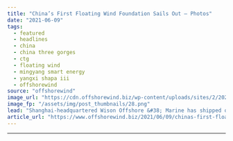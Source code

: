 ```yaml
---
title: "China’s First Floating Wind Foundation Sails Out – Photos"
date: "2021-06-09"
tags: 
  - featured
  - headlines
  - china
  - china three gorges
  - ctg
  - floating wind
  - mingyang smart energy
  - yangxi shapa iii
  - offshorewind
source: "offshorewind"
image_url: "https://cdn.offshorewind.biz/wp-content/uploads/sites/2/2021/06/09134503/Wison.png"
image_fp: "/assets/img/post_thumbnails/28.png"
lead: "Shanghai-headquartered Wison Offshore &#38; Marine has shipped out China&#8217;s first floating wind foundation platform"
article_url: "https://www.offshorewind.biz/2021/06/09/chinas-first-floating-wind-foundation-sails-out-photos/"
---
```


---
